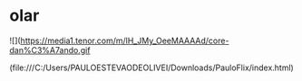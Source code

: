 # olar

![](https://media1.tenor.com/m/lH_JMy_OeeMAAAAd/core-dan%C3%A7ando.gif

(file:///C:/Users/PAULOESTEVAODEOLIVEI/Downloads/PauloFlix/index.html)
